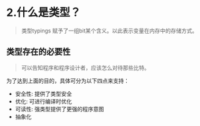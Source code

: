 # 2.什么是类型？

> 类型typings 赋予了一组bit某个含义。以此表示变量在内存中的存储方式。

## 类型存在的必要性

> 可以告知程序和程序设计者，应该怎么对待那些比特。

为了达到上面的目的，具体可分为以下四点来支持：

- 安全性: 提供了类型安全
- 优化: 可进行编译时优化
- 可读性: 强类型提供了更强的程序意图
- 抽象化

